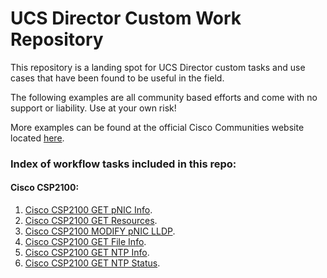 # UCS Director Custom Work Repository

This repository is a landing spot for UCS Director custom tasks and use cases that have been found to be useful in the field.

The following examples are all community based efforts and come with no support or liability. Use at your own risk!

More examples can be found at the official Cisco Communities website located [here](https://communities.cisco.com/docs/DOC-56419).

### Index of workflow tasks included in this repo:

#### Cisco CSP2100:

 1. [Cisco CSP2100 GET pNIC Info](https://github.com/rwhitear42/UCS_Director_Repo/tree/master/Workflows/CSP2100/CSP_GET_pNIC_Info).
 2. [Cisco CSP2100 GET Resources](https://github.com/rwhitear42/UCS_Director_Repo/tree/master/Workflows/CSP2100/CSP_GET_Resources).
 3. [Cisco CSP2100 MODIFY pNIC LLDP](https://github.com/rwhitear42/UCS_Director_Repo/tree/master/Workflows/CSP2100/Modify_pNIC_LLDP).
 4. [Cisco CSP2100 GET File Info](https://github.com/rwhitear42/UCS_Director_Repo/tree/master/Workflows/CSP2100/CSP_POST_Get_File_Info).
 5. [Cisco CSP2100 GET NTP Info](https://github.com/rwhitear42/UCS_Director_Repo/tree/master/Workflows/CSP2100/CSP_GET_NTP_Info).
 6. [Cisco CSP2100 GET NTP Status](https://github.com/rwhitear42/UCS_Director_Repo/tree/master/Workflows/CSP2100/CSP_POST_GET_NTP_Status).
